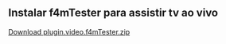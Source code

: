 ## Instalar f4mTester para assistir tv ao vivo 

[Download plugin.video.f4mTester.zip](https://github.com/OnePlayHD/OneRepo/raw/refs/heads/master/plugin.video.f4mTester/plugin.video.f4mTester-4.2.5.zip)

